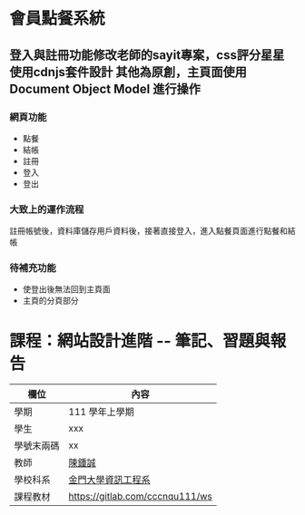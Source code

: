 # 會員點餐系統
## 登入與註冊功能修改老師的sayit專案，css評分星星使用cdnjs套件設計 其他為原創，主頁面使用 Document Object Model 進行操作

### 網頁功能
* 點餐
* 結帳
* 註冊
* 登入
* 登出

### 大致上的運作流程
註冊帳號後，資料庫儲存用戶資料後，接著直接登入，進入點餐頁面進行點餐和結帳

### 待補充功能
* 使登出後無法回到主頁面
* 主頁的分頁部分


# 課程：網站設計進階 -- 筆記、習題與報告

欄位 | 內容
-----|--------
學期 | 111 學年上學期
學生 |  xxx
學號末兩碼 | xx
教師 | [陳鍾誠](https://www.nqu.edu.tw/educsie/index.php?act=blog&code=list&ids=4)
學校科系 | [金門大學資訊工程系](https://www.nqu.edu.tw/educsie/index.php)
課程教材 | https://gitlab.com/cccnqu111/ws

